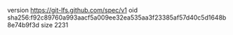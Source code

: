 version https://git-lfs.github.com/spec/v1
oid sha256:f92c89760a993aacf5a009ee32ea535aa3f23385af57d40c5d1648b8e74b9f3d
size 2231
